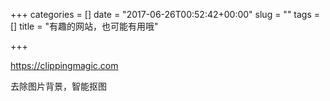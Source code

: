 +++
categories = []
date = "2017-06-26T00:52:42+00:00"
slug = ""
tags = []
title = "有趣的网站，也可能有用哦"

+++


https://clippingmagic.com

去除图片背景，智能抠图